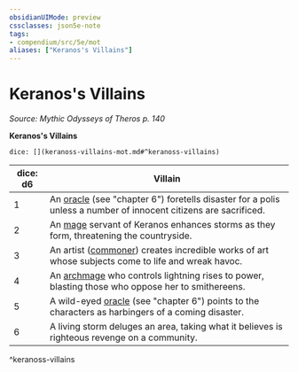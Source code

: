 ```yaml
---
obsidianUIMode: preview
cssclasses: json5e-note
tags:
- compendium/src/5e/mot
aliases: ["Keranos's Villains"]
---
```

# Keranos's Villains
*Source: Mythic Odysseys of Theros p. 140* 

**Keranos's Villains**

`dice: [](keranoss-villains-mot.md#^keranoss-villains)`

| dice: d6 | Villain |
|----------|---------|
| 1 | An [oracle](/Systems/5e/bestiary/humanoid/oracle-mot.md) (see "chapter 6") foretells disaster for a polis unless a number of innocent citizens are sacrificed. |
| 2 | An [mage](/Systems/5e/bestiary/humanoid/mage.md) servant of Keranos enhances storms as they form, threatening the countryside. |
| 3 | An artist ([commoner](/Systems/5e/bestiary/humanoid/commoner.md)) creates incredible works of art whose subjects come to life and wreak havoc. |
| 4 | An [archmage](/Systems/5e/bestiary/humanoid/archmage.md) who controls lightning rises to power, blasting those who oppose her to smithereens. |
| 5 | A wild-eyed [oracle](/Systems/5e/bestiary/humanoid/oracle-mot.md) (see "chapter 6") points to the characters as harbingers of a coming disaster. |
| 6 | A living storm deluges an area, taking what it believes is righteous revenge on a community. |
^keranoss-villains